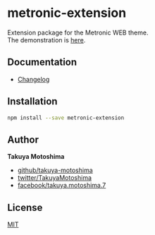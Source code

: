 # metronic-extension
Extension package for the Metronic WEB theme.  
The demonstration is [here](https://takuya-motoshima.github.io/metronic-extension/).

## Documentation
* [Changelog](CHANGELOG.md)

## Installation
```sh
npm install --save metronic-extension
```
<!-- ```sh
PAT=ghp_lEk*********************************
npm install --save https://${PAT}:x-oauth-basic@github.com/takuya-motoshima/metronic-extension.git
``` -->

## Author
**Takuya Motoshima**

* [github/takuya-motoshima](https://github.com/takuya-motoshima)
* [twitter/TakuyaMotoshima](https://twitter.com/TakuyaMotoshima)
* [facebook/takuya.motoshima.7](https://www.facebook.com/takuya.motoshima.7)

## License
[MIT](LICENSE)